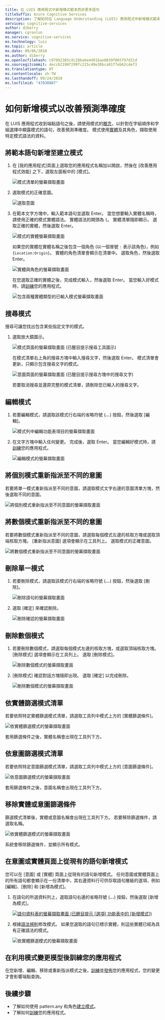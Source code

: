 ```yaml
---
title: 在 LUIS 應用程式中新增模式範本而非更多語句
titleSuffix: Azure Cognitive Services
description: 了解如何在 Language Understanding (LUIS) 應用程式中新增模式範本，以改善預測準確度。
services: cognitive-services
author: diberry
manager: cgronlun
ms.service: cognitive-services
ms.technology: luis
ms.topic: article
ms.date: 09/06/2018
ms.author: diberry
ms.openlocfilehash: c97092385cdc28ba6e4d916ae8039f065f97d31d
ms.sourcegitcommit: 4ecc62198f299fc215c49e38bca81f7eb62cdef3
ms.translationtype: HT
ms.contentlocale: zh-TW
ms.lasthandoff: 09/24/2018
ms.locfileid: "47030807"
---
```

# <a name="how-to-add-patterns-to-improve-prediction-accuracy"></a>如何新增模式以改善預測準確度
在 LUIS 應用程式收到端點語句之後，請使用模式的[概念](luis-concept-patterns.md)，以針對在字組順序和字組選擇中顯露模式的語句，改善預測準確度。 模式使用[實體](luis-concept-entity-types.md)及其角色，擷取使用特定模式語法的資料。 

## <a name="add-template-utterance-to-create-pattern"></a>將範本語句新增至建立模式
1. 在 [我的應用程式]頁面上選取您的應用程式名稱加以開啟，然後在 [改善應用程式效能] 之下，選取左面板中的 [模式]。

    ![模式清單的螢幕擷取畫面](./media/luis-how-to-model-intent-pattern/patterns-1.png)

2. 選取模式的正確意圖。 

    ![選取意圖](./media/luis-how-to-model-intent-pattern/patterns-2.png)

3. 在範本文字方塊中，輸入範本語句並選取 Enter。 當您想要輸入實體名稱時，請使用正確的模式實體語法。 實體語法的開頭為 `{`。 實體清單隨即顯示。 選取正確的實體，然後選取 Enter。 

    ![模式的實體螢幕擷取畫面](./media/luis-how-to-model-intent-pattern/patterns-3.png)

    如果您的實體在實體名稱之後包含一個角色 (以一個冒號 `:` 表示該角色)，例如 `{Location:Origin}`。 實體的角色清單會顯示在清單中。 選取角色，然後選取 Enter。 

    ![實體與角色的螢幕擷取畫面](./media/luis-how-to-model-intent-pattern/patterns-4.png)

    在您選取正確的實體之後，完成模式輸入，然後選取 Enter。 當您輸入好模式時，請[訓練](luis-how-to-train.md)您的應用程式。

    ![包含兩種實體類型的已輸入模式螢幕擷取畫面](./media/luis-how-to-model-intent-pattern/patterns-5.png)

## <a name="search-patterns"></a>搜尋模式
搜尋可讓您找出包含某些指定文字的模式。  

1. 選取放大鏡圖示。

    ![模式頁面的螢幕擷取畫面 (已醒目提示搜尋工具圖示)](./media/luis-how-to-model-intent-pattern/search-icon.png)

    在模式清單右上角的搜尋方塊中輸入搜尋文字，然後選取 Enter。 模式清單會更新，只顯示包含搜尋文字的模式。

    ![意圖頁面的螢幕擷取畫面 (已醒目提示搜尋方塊中的搜尋文字)](./media/luis-how-to-model-intent-pattern/search-text.png)

    若要取消搜尋並還原完整的模式清單，請刪除您已輸入的搜尋文字。

<!-- TBD: should I be able to click on the magnifying glass again to close the search box? It doesn't reset the list. -->

## <a name="edit-a-pattern"></a>編輯模式
1. 若要編輯模式，請選取該模式行右端的省略符號 (***...***) 按鈕，然後選取 [編輯]。 

    ![模式列中編輯功能表項目的螢幕擷取畫面](./media/luis-how-to-model-intent-pattern/patterns-three-dots.png) 

2. 在文字方塊中輸入任何變更。 完成後，選取 Enter。 當您編輯好模式時，請[訓練](luis-how-to-train.md)您的應用程式。

    ![編輯模式的螢幕擷取畫面](./media/luis-how-to-model-intent-pattern/edit-pattern.png)

## <a name="reassign-individual-pattern-to-different-intent"></a>將個別模式重新指派至不同的意圖

若要將單一模式重新指派至不同的意圖，請選取模式文字右邊的意圖清單方塊，然後選取不同的意圖。

![將個別模式重新指派至不同意圖的螢幕擷取畫面](./media/luis-how-to-model-intent-pattern/reassign-individual-pattern.png)

## <a name="reassign-several-patterns-to-different-intent"></a>將數個模式重新指派至不同的意圖

若要將數個模式重新指派至不同的意圖，請選取每個模式左邊的核取方塊或選取頂端核取方塊。 [重新指派意圖] 選項會顯示在工具列上。 選取模式的正確意圖。 

![將數個模式重新指派至不同意圖的螢幕擷取畫面](./media/luis-how-to-model-intent-pattern/reassign-many-patterns.png)

## <a name="delete-a-single-pattern"></a>刪除單一模式

1. 若要刪除模式，請選取該模式行右端的省略符號 (***...***) 按鈕，然後選取 [刪除]。 

    ![刪除語句的螢幕擷取畫面](./media/luis-how-to-model-intent-pattern/patterns-three-dots-ddl.png)

2. 選取 [確定] 來確認刪除。

    ![刪除確認的螢幕擷取畫面](./media/luis-how-to-model-intent-pattern/confirm-delete.png)

## <a name="delete-several-patterns"></a>刪除數個模式

1. 若要刪除數個模式，請選取每個模式左邊的核取方塊，或選取頂端核取方塊。 [刪除模式] 選項會顯示在工具列上。 選取 [刪除模式]。  

    ![刪除數個模式的螢幕擷取畫面](./media/luis-how-to-model-intent-pattern/delete-many-patterns.png)

2. [刪除模式] 確認對話方塊隨即出現。 選取 [確定] 以完成刪除。

    ![刪除數個模式的螢幕擷取畫面](./media/luis-how-to-model-intent-pattern/delete-many-patterns-confirmation.png)

## <a name="filter-pattern-list-by-entity"></a>依實體篩選模式清單

若要依照特定實體篩選模式清單，請選取工具列中模式上方的 [實體篩選條件]。 

![依實體篩選模式的螢幕擷取畫面](./media/luis-how-to-model-intent-pattern/filter-entities-1.png)

套用篩選條件之後，實體名稱會出現在工具列下方。 

## <a name="filter-pattern-list-by-intent"></a>依意圖篩選模式清單

若要依照特定意圖篩選模式清單，請選取工具列中模式上方的 [意圖篩選條件]。 

![依意圖篩選模式的螢幕擷取畫面](./media/luis-how-to-model-intent-pattern/filter-intents-1.png)

套用篩選條件之後，意圖名稱會出現在工具列下方。 

## <a name="remove-entity-or-intent-filter"></a>移除實體或意圖篩選條件
篩選模式清單後，實體或意圖名稱會出現在工具列下方。 若要移除篩選條件，請選取名稱。

![依實體篩選模式的螢幕擷取畫面](./media/luis-how-to-model-intent-pattern/filter-entities-2.png)

系統會移除篩選條件，並顯示所有模式。 

## <a name="add-pattern-from-existing-utterance-on-intent-or-entity-page"></a>在意圖或實體頁面上從現有的語句新增模式
您可以在 [意圖] 或 [實體] 頁面上從現有的語句新增模式。 任何意圖或實體頁面上的所有語句都會顯示在一份清單中，其右邊資料行可供存取語句層級的選項，例如 [編輯]、[刪除] 和 [新增為模式]。

1. 在語句的所選資料列上，選取語句右邊的省略符號 (***...***) 按鈕，然後選取 [新增為模式]。

    [![](./media/luis-how-to-model-intent-pattern/add-pattern-from-utterance.png "語句資料表的螢幕擷取畫面 (已醒目提示 [選項] 功能表中的 [新增模式])")](./media/luis-how-to-model-intent-pattern/add-pattern-from-utterance.png)

2. 根據[語法規則](luis-concept-patterns.md#pattern-syntax)修改模式。 如果您選取的語句已標示實體，則這些實體已經為具有正確語法的模式。

    ![依實體篩選模式的螢幕擷取畫面](./media/luis-how-to-model-intent-pattern/confirm-patterns-modal.png)

## <a name="train-your-app-after-changing-model-with-patterns"></a>在利用模式變更模型後訓練您的應用程式
在您新增、編輯、移除或重新指派模式之後，[訓練](luis-how-to-train.md)並[發佈](luis-how-to-publish-app.md)您的應用程式，您的變更才會影響端點查詢。 

## <a name="next-steps"></a>後續步驟

* 了解如何使用 pattern.any 和角色[建立模式](luis-tutorial-pattern.md)。
* 了解如何[訓練](luis-how-to-train.md)您的應用程式。
